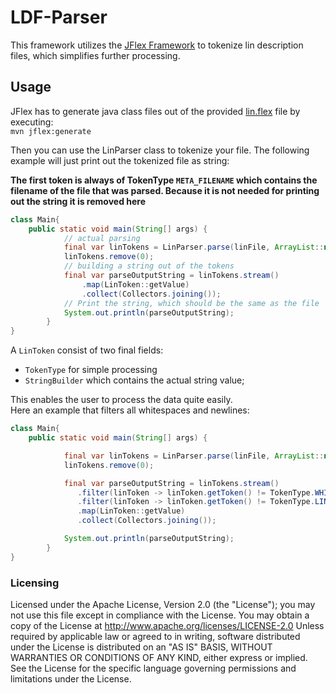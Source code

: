 # LDF-Parser
This framework utilizes the [JFlex Framework](https://www.jflex.de/) to tokenize lin description files, which simplifies further processing.

## Usage
JFlex has to generate java class files out of the provided [lin.flex](/src/main/jflex/lin.flex) file by executing:<br>
`mvn jflex:generate`<br>

Then you can use the LinParser class to tokenize your file.
The following example will just print out the tokenized file as string:

**The first token is always of TokenType **`META_FILENAME`** which contains the filename of the file that was parsed.
Because it is not needed for printing out the string it is removed here**
```java
class Main{
    public static void main(String[] args) {
            // actual parsing
            final var linTokens = LinParser.parse(linFile, ArrayList::new);
            linTokens.remove(0);
            // building a string out of the tokens
            final var parseOutputString = linTokens.stream()
                .map(LinToken::getValue)
                .collect(Collectors.joining());
            // Print the string, which should be the same as the file
            System.out.println(parseOutputString);
        }
}    
```
A `LinToken` consist of two final fields:
* `TokenType` for simple processing
* `StringBuilder` which contains the actual string value;

This enables the user to process the data  quite easily.<br> 
Here an example that filters all whitespaces and newlines:
```java
class Main{
    public static void main(String[] args) {

            final var linTokens = LinParser.parse(linFile, ArrayList::new);
            linTokens.remove(0);

            final var parseOutputString = linTokens.stream()
               .filter(linToken -> linToken.getToken() != TokenType.WHITESPACE)
               .filter(linToken -> linToken.getToken() != TokenType.LINE_TERMINATOR)
               .map(LinToken::getValue)
               .collect(Collectors.joining());

            System.out.println(parseOutputString);
        }
}    
``` 

### Licensing
Licensed under the Apache License, Version 2.0 (the "License"); you may not use this file except in compliance with the 
License. You may obtain a copy of the License at http://www.apache.org/licenses/LICENSE-2.0 Unless required by 
applicable law or agreed to in writing, software distributed under the License is distributed on an "AS IS" BASIS, 
WITHOUT WARRANTIES OR CONDITIONS OF ANY KIND, either express or implied. See the License for the specific language 
governing permissions and limitations under the License.